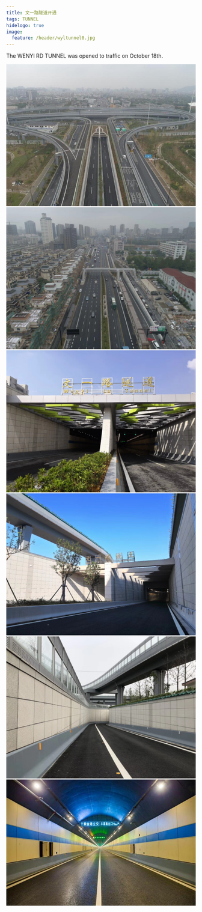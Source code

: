 ```yaml
---
title: 文一路隧道开通
tags: TUNNEL
hidelogo: true
image:
  feature: /header/wyltunnel0.jpg
---
```


The WENYI RD TUNNEL was opened to traffic on October 18th.


<img src="/images/wyltunnel/1.jpeg">

<img src="/images/wyltunnel/2.jpg">

<img src="/images/wyltunnel/3.jpg">

<img src="/images/wyltunnel/4.jpg">

<img src="/images/wyltunnel/6.jpg">

<img src="/images/wyltunnel/5.jpg">

